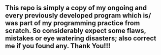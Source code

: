 ## This repo is simply a copy of my ongoing and every previously developed program which is/ was part of my programming practice from scratch. So considerably expect some flaws, mistakes or eye watering disasters; also correct me if you found any. Thank You!!!
